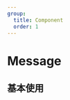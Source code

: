 ```yaml
---
group:
  title: Component
  order: 1
---
```


# Message

## 基本使用

<code src="./document/test.tsx"></code>

<!--
## 定制宽度

<code src="./document/width.tsx"></code>

## 不同类别

<code src="./document/type.tsx"></code>

## 不同位置动画

<code src="./document/position.tsx"></code>

## 最大 Message 个数

组件库中，默认 Message 最大个数是一个

<code src="./document/maxCount.tsx"></code>

## 自定义持续时间

组件库中，默认 time 是 1000s

<code src="./document/time.tsx"></code> -->
